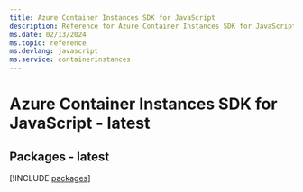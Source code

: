 ```yaml
---
title: Azure Container Instances SDK for JavaScript
description: Reference for Azure Container Instances SDK for JavaScript
ms.date: 02/13/2024
ms.topic: reference
ms.devlang: javascript
ms.service: containerinstances
---
```

# Azure Container Instances SDK for JavaScript - latest
## Packages - latest
[!INCLUDE [packages](container-instances-index.md)]